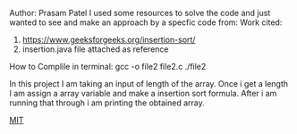 Author: Prasam Patel
I used some resources to solve the code and just wanted to see and make an approach by a specfic code from:
Work cited:
1. https://www.geeksforgeeks.org/insertion-sort/
2. insertion.java file attached as reference


How to Complile in terminal:
gcc -o file2 file2.c
./file2

In this project I am taking an input of length of the array. Once i get a length I am assign a array variable and make a insertion sort formula. After i am running that through i am printing the obtained array.

[MIT](https://choosealicense.com/licenses/mit/)
